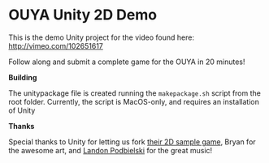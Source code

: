 OUYA Unity 2D Demo
=============

This is the demo Unity project for the video found here: http://vimeo.com/102651617

Follow along and submit a complete game for the OUYA in 20 minutes!

**Building**

The unitypackage file is created running the `makepackage.sh` script from the root folder. Currently, the script is MacOS-only, and requires an installation of Unity

**Thanks**

Special thanks to Unity for letting us fork [their 2D sample game](https://www.assetstore.unity3d.com/#/content/11228), Bryan for the awesome art, and [Landon Podbielski](http://wonthelp.info) for the great music!
